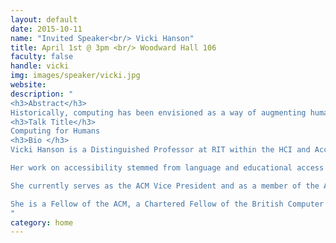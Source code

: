 ```yaml
---
layout: default
date: 2015-10-11
name: "Invited Speaker<br/> Vicki Hanson"
title: April 1st @ 3pm <br/> Woodward Hall 106
faculty: false
handle: vicki
img: images/speaker/vicki.jpg
website:
description: "
<h3>Abstract</h3>
Historically, computing has been envisioned as a way of augmenting human abilities. Nowhere is such a computing goal more evident than in the field of accessibility where we seek to create devices and software to address needs of people who through age or disability face exclusion from full societal participation. In creating accessible technology and novel accessibility tools, research has not only facilitated digital interactions and quality of life needs for many, but also has served to advance the field of computing more generally. The needs of diverse users can and should inform research considerations not only for accessibility specialists, but also more broadly for all who seek to drive the uptake of technology.
<h3>Talk Title</h3>
Computing for Humans
<h3>Bio </h3>
Vicki Hanson is a Distinguished Professor at RIT within the HCI and Accessibility research groups. She also is Chair of Inclusive Technologies at the University of Dundee where she leads multiple efforts related to inclusion of older adults and individuals with disabilities.  From 1986 – 2009 she was a Research Staff Member and Manager at IBM’s T. J. Watson Research Center in New York, founding the Accessibility Research Group in 2000.

Her work on accessibility stemmed from language and educational access questions and over the years has grown to include development efforts to support the aging population and people with diverse abilities.  For these efforts she has been recognized both by industry and academic honors, including an IBM Corporate Award, the Wolfson Research Merit Award from the Royal Society, the Social Impact Award from ACM SIGCHI and the ACM SIGACCESS Award for Contributions to Computing and Accessibility.

She currently serves as the ACM Vice President and as a member of the ACM-W Europe Executive Committee and the ACM SIGCHI Executive Committee. She is Past Chair of SIGACCESS and was Co-Founder and Editor-in-Chief of ACM Transitions on Accessible Computing. She serves on Fellows Committees for ACM and the Royal Society of Edinburgh and has been active in conference organizing and program committees for ASSETS, CHI, and several other ACM conferences.

She is a Fellow of the ACM, a Chartered Fellow of the British Computer Society, and a Fellow of the Royal Society of Edinburgh.
"
category: home
---
```

